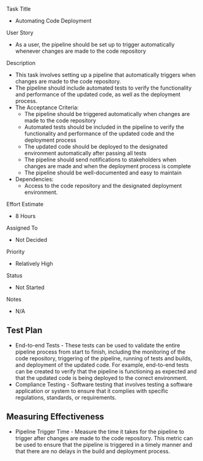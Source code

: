 Task Title
* Automating Code Deployment

User Story
* As a user, the pipeline should be set up to trigger automatically whenever changes are made to the code repository

Description
* This task involves setting up a pipeline that automatically triggers when changes are made to the code repository. 
* The pipeline should include automated tests to verify the functionality and performance of the updated code, as well as the deployment process. 
* The Acceptance Criteria:
  * The pipeline should be triggered automatically when changes are made to the code repository 
  * Automated tests should be included in the pipeline to verify the functionality and performance of the updated code and the deployment process 
  * The updated code should be deployed to the designated environment automatically after passing all tests 
  * The pipeline should send notifications to stakeholders when changes are made and when the deployment process is complete 
  * The pipeline should be well-documented and easy to maintain
* Dependencies:
  *  Access to the code repository and the designated deployment environment.

Effort Estimate
* 8 Hours

Assigned To
* Not Decided

Priority
* Relatively High

Status
* Not Started

Notes
* N/A

## Test Plan
* End-to-end Tests - These tests can be used to validate the entire pipeline process from start to finish, including the monitoring of the code repository, triggering of the pipeline, running of tests and builds, and deployment of the updated code. For example, end-to-end tests can be created to verify that the pipeline is functioning as expected and that the updated code is being deployed to the correct environment.
* Compliance Testing - Software testing that involves testing a software application or system to ensure that it complies with specific regulations, standards, or requirements.

## Measuring Effectiveness
* Pipeline Trigger Time - Measure the time it takes for the pipeline to trigger after changes are made to the code repository. This metric can be used to ensure that the pipeline is triggered in a timely manner and that there are no delays in the build and deployment process.
